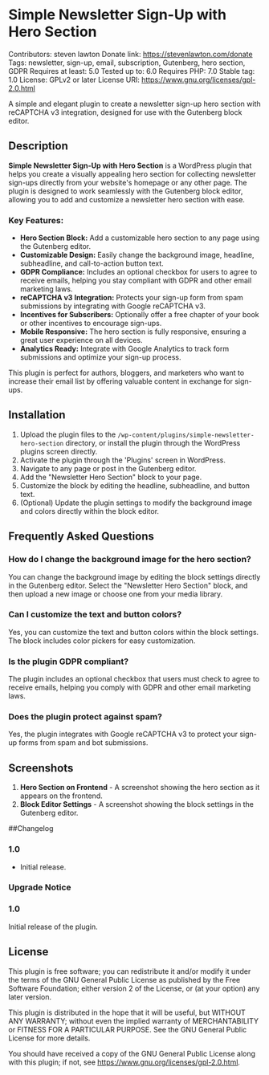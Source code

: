 # Simple Newsletter Sign-Up with Hero Section 

Contributors: steven lawton
Donate link: https://stevenlawton.com/donate
Tags: newsletter, sign-up, email, subscription, Gutenberg, hero section, GDPR
Requires at least: 5.0
Tested up to: 6.0
Requires PHP: 7.0
Stable tag: 1.0
License: GPLv2 or later
License URI: https://www.gnu.org/licenses/gpl-2.0.html

A simple and elegant plugin to create a newsletter sign-up hero section with reCAPTCHA v3 integration, designed for use with the Gutenberg block editor.

## Description 

**Simple Newsletter Sign-Up with Hero Section** is a WordPress plugin that helps you create a visually appealing hero section for collecting newsletter sign-ups directly from your website's homepage or any other page. The plugin is designed to work seamlessly with the Gutenberg block editor, allowing you to add and customize a newsletter hero section with ease.

### Key Features:
- **Hero Section Block:** Add a customizable hero section to any page using the Gutenberg editor.
- **Customizable Design:** Easily change the background image, headline, subheadline, and call-to-action button text.
- **GDPR Compliance:** Includes an optional checkbox for users to agree to receive emails, helping you stay compliant with GDPR and other email marketing laws.
- **reCAPTCHA v3 Integration:** Protects your sign-up form from spam submissions by integrating with Google reCAPTCHA v3.
- **Incentives for Subscribers:** Optionally offer a free chapter of your book or other incentives to encourage sign-ups.
- **Mobile Responsive:** The hero section is fully responsive, ensuring a great user experience on all devices.
- **Analytics Ready:** Integrate with Google Analytics to track form submissions and optimize your sign-up process.

This plugin is perfect for authors, bloggers, and marketers who want to increase their email list by offering valuable content in exchange for sign-ups.

## Installation 

1. Upload the plugin files to the `/wp-content/plugins/simple-newsletter-hero-section` directory, or install the plugin through the WordPress plugins screen directly.
2. Activate the plugin through the 'Plugins' screen in WordPress.
3. Navigate to any page or post in the Gutenberg editor.
4. Add the "Newsletter Hero Section" block to your page.
5. Customize the block by editing the headline, subheadline, and button text.
6. (Optional) Update the plugin settings to modify the background image and colors directly within the block editor.

## Frequently Asked Questions 

### How do I change the background image for the hero section?
You can change the background image by editing the block settings directly in the Gutenberg editor. Select the "Newsletter Hero Section" block, and then upload a new image or choose one from your media library.

### Can I customize the text and button colors?
Yes, you can customize the text and button colors within the block settings. The block includes color pickers for easy customization.

### Is the plugin GDPR compliant?
The plugin includes an optional checkbox that users must check to agree to receive emails, helping you comply with GDPR and other email marketing laws.

###  Does the plugin protect against spam? 
Yes, the plugin integrates with Google reCAPTCHA v3 to protect your sign-up forms from spam and bot submissions.

## Screenshots 

1. **Hero Section on Frontend** - A screenshot showing the hero section as it appears on the frontend.
2. **Block Editor Settings** - A screenshot showing the block settings in the Gutenberg editor.

##Changelog 

### 1.0 
* Initial release.

### Upgrade Notice 

### 1.0 
Initial release of the plugin.

## License 

This plugin is free software; you can redistribute it and/or modify it under the terms of the GNU General Public License as published by the Free Software Foundation; either version 2 of the License, or (at your option) any later version.

This plugin is distributed in the hope that it will be useful, but WITHOUT ANY WARRANTY; without even the implied warranty of MERCHANTABILITY or FITNESS FOR A PARTICULAR PURPOSE. See the GNU General Public License for more details.

You should have received a copy of the GNU General Public License along with this plugin; if not, see https://www.gnu.org/licenses/gpl-2.0.html.
